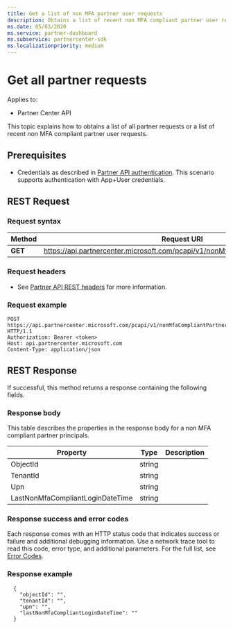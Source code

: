 ```yaml
---
title: Get a list of non MFA partner user requests
description: Obtains a list of recent non MFA compliant partner user requests
ms.date: 05/03/2020
ms.service: partner-dashboard
ms.subservice: partnercenter-sdk
ms.localizationpriority: medium
---
```


# Get all partner requests

Applies to:

- Partner Center API

This topic explains how to obtains a list of all partner requests or a list of recent non MFA compliant partner user requests. 

## Prerequisites

- Credentials as described in [Partner API authentication](api-authentication.md). This scenario supports authentication with App+User credentials.

## REST Request

### Request syntax

| Method  | Request URI                                                  |
|---------|--------------------------------------------------------------|
| **GET** | <https://api.partnercenter.microsoft.com/pcapi/v1/nonMfaCompliantPartnerPrincipals> |

### Request headers

- See [Partner API REST headers](headers.md) for more information.

### Request example

```http
POST https://api.partnercenter.microsoft.com/pcapi/v1/nonMfaCompliantPartnerPrincipals HTTP/1.1
Authorization: Bearer <token>
Host: api.partnercenter.microsoft.com
Content-Type: application/json

```

## REST Response

If successful, this method returns a response containing the following fields.

### Response body

This table describes the properties in the response body for a non MFA compliant partner principals.

| Property                            | Type            | Description               |
|-------------------------------------|-----------------|---------------------------|
| ObjectId                            | string          |                           |
| TenantId                            | string          |                           |
| Upn                                 | string          |                           |
| LastNonMfaCompliantLoginDateTime    | string          |                           |

### Response success and error codes

Each response comes with an HTTP status code that indicates success or failure and additional debugging information. Use a network trace tool to read this code, error type, and additional parameters. For the full list, see [Error Codes](error-codes.md).

### Response example

``` http
  {
    "objectId": "",
    "tenantId": "",
    "upn": "",
    "lastNonMfaCompliantLoginDateTime": ""
  }
```

